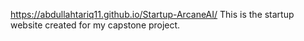https://abdullahtariq11.github.io/Startup-ArcaneAI/
This is the startup website created for my capstone project. 
